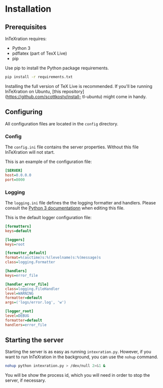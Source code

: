 # Installation

## Prerequisites

InTeXration requires:

- Python 3
- pdflatex (part of TexX Live)
- pip

Use pip to install the Python package requirements.

```bash
pip install -r requirements.txt
```

Installing the full version of TeX Live is recommended. If you'll be running
InTeXration on Ubuntu, [this repository](https://github.com/scottkosty/install-
tl-ubuntu) might come in handy.

## Configuring

All configuration files are located in the `config` directory.

### Config
The `config.ini` file contains the server properties. Without this file
InTeXration will not start.

This is an example of the configuration file:
```ini
[SERVER]
host=0.0.0.0
port=8000
```

### Logging
The `logging.ini` file defines the the logging formatter and handlers. Please
consult the [Python 3
documentationn](http://docs.python.org/2/library/logging.config.html) when
editing this file.

This is the default logger configuration file:
```ini
[formatters]
keys=default

[loggers]
keys=root

[formatter_default]
format=%(asctime)s:%(levelname)s:%(message)s
class=logging.Formatter

[handlers]
keys=error_file

[handler_error_file]
class=logging.FileHandler
level=WARNING
formatter=default
args=('logs/error.log', 'w')

[logger_root]
level=DEBUG
formatter=default
handlers=error_file
```

## Starting the server
Starting the server is as easy as running `intexration.py`. However, if you
want to run InTeXration in the background, you can use the `nohup` command.

```bash
nohup python intexration.py > /dev/null 2>&1 &
```
You will be show the process id, which you will need in order to stop the
server, if necessary.